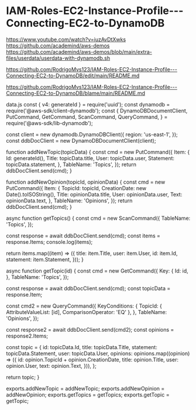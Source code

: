 # IAM-Roles-EC2-Instance-Profile---Connecting-EC2-to-DynamoDB


https://www.youtube.com/watch?v=iuzAvDtXwks
https://github.com/academind/aws-demos
https://github.com/academind/aws-demos/blob/main/extra-files/userdata/userdata-with-dynamodb.sh

https://github.com/RodrigoMvs123/IAM-Roles-EC2-Instance-Profile---Connecting-EC2-to-DynamoDB/edit/main/README.md

https://github.com/RodrigoMvs123/IAM-Roles-EC2-Instance-Profile---Connecting-EC2-to-DynamoDB/blame/main/README.md


data.js
const { v4: generateId } = require('uuid');
const dynamodb = require('@aws-sdk/client-dynamodb');
const {
  DynamoDBDocumentClient,
  PutCommand,
  GetCommand,
  ScanCommand,
  QueryCommand,
} = require('@aws-sdk/lib-dynamodb');

const client = new dynamodb.DynamoDBClient({
  region: 'us-east-1',
});
const ddbDocClient = new DynamoDBDocumentClient(client);

function addNewTopic(topicData) {
  const cmd = new PutCommand({
    Item: {
      Id: generateId(),
      Title: topicData.title,
      User: topicData.user,
      Statement: topicData.statement,
    },
    TableName: 'Topics',
  });
  return ddbDocClient.send(cmd);
}

function addNewOpinion(topicId, opinionData) {
  const cmd = new PutCommand({
    Item: {
      TopicId: topicId,
      CreationDate: new Date().toISOString(),
      Title: opinionData.title,
      User: opinionData.user,
      Text: opinionData.text,
    },
    TableName: 'Opinions',
  });
  return ddbDocClient.send(cmd);
}

async function getTopics() {
  const cmd = new ScanCommand({
    TableName: 'Topics',
  });

  const response = await ddbDocClient.send(cmd);
  const items = response.Items;
  console.log(items);

  return items.map((item) => ({
    title: item.Title,
    user: item.User,
    id: item.Id,
    statement: item.Statement,
  }));
}

async function getTopic(id) {
  const cmd = new GetCommand({
    Key: {
      Id: id,
    },
    TableName: 'Topics',
  });

  const response = await ddbDocClient.send(cmd);
  const topicData = response.Item;

  const cmd2 = new QueryCommand({
    KeyConditions: {
      TopicId: {
        AttributeValueList: [id],
        ComparisonOperator: 'EQ'
      },
    },
    TableName: 'Opinions',
  });

  const response2 = await ddbDocClient.send(cmd2);
  const opinions = response2.Items;

  const topic = {
    id: topicData.Id,
    title: topicData.Title,
    statement: topicData.Statement,
    user: topicData.User,
    opinions: opinions.map((opinion) => ({
      id: opinion.TopicId + opinion.CreationDate,
      title: opinion.Title,
      user: opinion.User,
      text: opinion.Text,
    })),
  };

  return topic;
}

exports.addNewTopic = addNewTopic;
exports.addNewOpinion = addNewOpinion;
exports.getTopics = getTopics;
exports.getTopic = getTopic;


